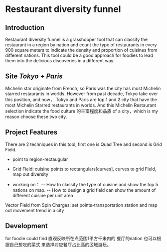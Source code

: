 # Restaurant diversity funnel 
## Introduction
Restaurant diversity funnel is a grasshopper tool that can classify the restaurant in a region by nation and count the type of restaurants in every 900 square meters to indicate the density and proportion of cuisines from different nations. This tool could be a good approach for foodies to lead them into the delicious discoveries in a different way.
## Site *Tokyo + Paris*
Michelin star originate from French, so Paris was the city has most Michelin starred restaurants in worlds. However from past decade, Tokyo take over this position, and now， Tokyo and Paris are top 1 and 2 city that have the most Michelin Starred restaurants in worlds. And this Michelin Restaurant selection indicate the food culture 的丰富程度和品质 of a city，which is my reason choose these two city.


## Project Features
There are 2 techniques in this tool, first one is Quad Tree and second is Grid Field.
- point to region-rectaugular 

- Grid Field: cuisine points to rectangulars[curves], curves to grid Field, map out diversity


- working on： -- How to classify the type of cuisine and show the top 5 nations on map.
               -- How to design a grid field can show the amount of different cuisine per unit area

Vector Field from Spin Charges: set points-transportation station and map out movement trend in a city




## Development

for foodie could find 直观反映所在点范围1平方千米内的 餐厅的nation 也可以根据自己想吃的菜式 来选择对应餐厅占比高的区域游玩。
